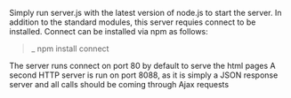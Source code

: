 Simply run server.js with the latest version of node.js to start the server.
In addition to the standard modules, this server requies connect to be installed.
Connect can be installed via npm as follows:
>_ npm install connect


The server runs connect on port 80 by default to serve the html pages
A second HTTP server is run on port 8088, as it is simply a JSON response server and all calls should be coming through Ajax requests